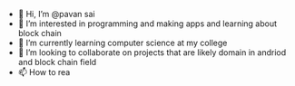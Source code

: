 - 👋 Hi, I’m @pavan sai 
- 👀 I’m interested in programming and making apps and learning about block chain 
- 🌱 I’m currently learning computer science at my college 
- 💞️ I’m looking to collaborate on projects that are likely domain in andriod and block chain field 
- 📫 How to rea
